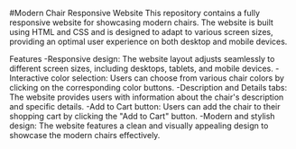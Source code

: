 #Modern Chair Responsive Website
This repository contains a fully responsive website for showcasing modern chairs. The website is built using HTML and CSS and is designed to adapt to various screen sizes, providing an optimal user experience on both desktop and mobile devices.

Features
-Responsive design: The website layout adjusts seamlessly to different screen sizes, including desktops, tablets, and mobile devices.
-Interactive color selection: Users can choose from various chair colors by clicking on the corresponding color buttons.
-Description and Details tabs: The website provides users with information about the chair's description and specific details.
-Add to Cart button: Users can add the chair to their shopping cart by clicking the "Add to Cart" button.
-Modern and stylish design: The website features a clean and visually appealing design to showcase the modern chairs effectively.
